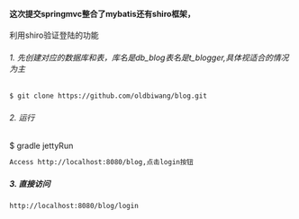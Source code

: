 #### 这次提交springmvc整合了mybatis还有shiro框架，
利用shiro验证登陆的功能

###### 1. 先创建对应的数据库和表，库名是db_blog表名是t_blogger,具体视适合的情况为主

``` bash
$ git clone https://github.com/oldbiwang/blog.git
```

###### 2. 运行
$ gradle jettyRun
``` bash
Access http://localhost:8080/blog,点击login按钮
```
##### 3. 直接访问
``` bash
http://localhost:8080/blog/login
```

